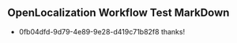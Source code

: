 ## OpenLocalization Workflow Test MarkDown
* 0fb04dfd-9d79-4e89-9e28-d419c71b82f8 
thanks!<!--HONumber=Mar16_HO2-->
